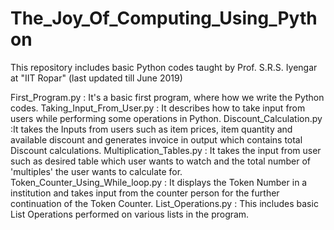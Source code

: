 # The_Joy_Of_Computing_Using_Python
This repository includes basic Python codes taught by Prof. S.R.S. Iyengar at "IIT Ropar" (last updated till June 2019)

First_Program.py : It's a basic first program, where how we write the Python codes.
Taking_Input_From_User.py : It describes how to take input from users while performing some operations in Python.
Discount_Calculation.py :It takes the Inputs from users such as item prices, item quantity and available discount and generates invoice in output which contains total Discount calculations.
Multiplication_Tables.py : It takes the input from user such as desired table which user wants to watch and the total number of 'multiples' the user wants to calculate for.
Token_Counter_Using_While_loop.py : It displays the Token Number in a institution and takes input from the counter person for the further continuation of the Token Counter.
List_Operations.py : This includes basic List Operations performed on various lists in the program.
